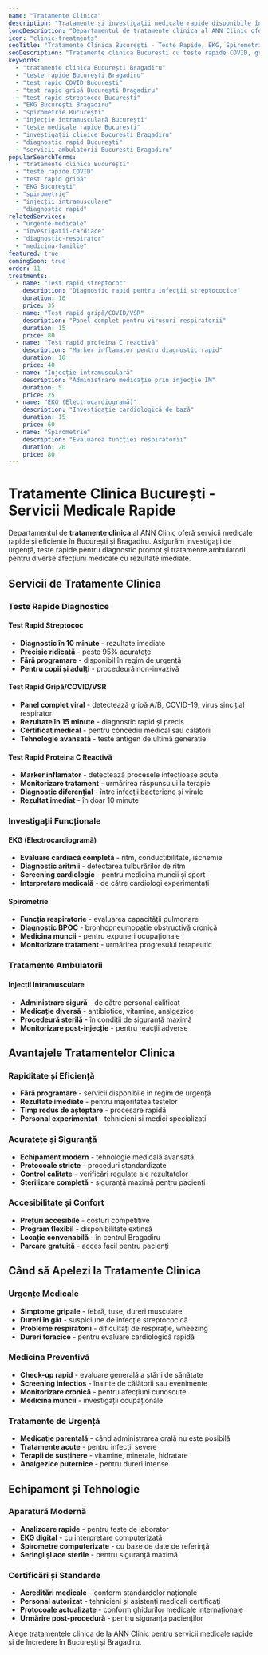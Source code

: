 ```yaml
---
name: "Tratamente Clinica"
description: "Tratamente și investigații medicale rapide disponibile în clinică: teste rapide, EKG, spirometrie și injecții terapeutice"
longDescription: "Departamentul de tratamente clinica al ANN Clinic oferă servicii medicale rapide și eficiente în București și Bragadiru. Asigurăm investigații de urgență, teste rapide pentru diagnosticul prompt și tratamente ambulatorii pentru diverse afecțiuni medicale."
icon: "clinic-treatments"
seoTitle: "Tratamente Clinica București - Teste Rapide, EKG, Spirometrie | ANN Clinic"
seoDescription: "Tratamente clinica București cu teste rapide COVID, gripă, streptococ. EKG, spirometrie, injecții. Rezultate imediate. ANN Clinic Bragadiru."
keywords:
  - "tratamente clinica București Bragadiru"
  - "teste rapide București Bragadiru"
  - "test rapid COVID București"
  - "test rapid gripă București Bragadiru"
  - "test rapid streptococ București"
  - "EKG București Bragadiru"
  - "spirometrie București"
  - "injecție intramusculară București"
  - "teste medicale rapide București"
  - "investigații clinice București Bragadiru"
  - "diagnostic rapid București"
  - "servicii ambulatorii București Bragadiru"
popularSearchTerms:
  - "tratamente clinica București"
  - "teste rapide COVID"
  - "test rapid gripă"
  - "EKG București"
  - "spirometrie"
  - "injecții intramusculare"
  - "diagnostic rapid"
relatedServices:
  - "urgente-medicale"
  - "investigatii-cardiace"
  - "diagnostic-respirator"
  - "medicina-familie"
featured: true
comingSoon: true
order: 11
treatments:
  - name: "Test rapid streptococ"
    description: "Diagnostic rapid pentru infecții streptococice"
    duration: 10
    price: 35
  - name: "Test rapid gripă/COVID/VSR"
    description: "Panel complet pentru virusuri respiratorii"
    duration: 15
    price: 80
  - name: "Test rapid proteina C reactivă"
    description: "Marker inflamator pentru diagnostic rapid"
    duration: 10
    price: 40
  - name: "Injecție intramusculară"
    description: "Administrare medicație prin injecție IM"
    duration: 5
    price: 25
  - name: "EKG (Electrocardiogramă)"
    description: "Investigație cardiologică de bază"
    duration: 15
    price: 60
  - name: "Spirometrie"
    description: "Evaluarea funcției respiratorii"
    duration: 20
    price: 80
---
```


# Tratamente Clinica București - Servicii Medicale Rapide

Departamentul de **tratamente clinica** al ANN Clinic oferă servicii medicale rapide și eficiente în București și Bragadiru. Asigurăm investigații de urgență, teste rapide pentru diagnostic prompt și tratamente ambulatorii pentru diverse afecțiuni medicale cu rezultate imediate.

## Servicii de Tratamente Clinica

### Teste Rapide Diagnostice

#### Test Rapid Streptococ

- **Diagnostic în 10 minute** - rezultate imediate
- **Precisie ridicată** - peste 95% acuratețe
- **Fără programare** - disponibil în regim de urgență
- **Pentru copii și adulți** - procedeură non-invazivă

#### Test Rapid Gripă/COVID/VSR

- **Panel complet viral** - detectează gripă A/B, COVID-19, virus sincițial respirator
- **Rezultate în 15 minute** - diagnostic rapid și precis
- **Certificat medical** - pentru concediu medical sau călătorii
- **Tehnologie avansată** - teste antigen de ultimă generație

#### Test Rapid Proteina C Reactivă

- **Marker inflamator** - detectează procesele infecțioase acute
- **Monitorizare tratament** - urmărirea răspunsului la terapie
- **Diagnostic diferențial** - între infecții bacteriene și virale
- **Rezultat imediat** - în doar 10 minute

### Investigații Funcționale

#### EKG (Electrocardiogramă)

- **Evaluare cardiacă completă** - ritm, conductibilitate, ischemie
- **Diagnostic aritmii** - detectarea tulburărilor de ritm
- **Screening cardiologic** - pentru medicina muncii și sport
- **Interpretare medicală** - de către cardiologi experimentați

#### Spirometrie

- **Funcția respiratorie** - evaluarea capacității pulmonare
- **Diagnostic BPOC** - bronhopneumopatie obstructivă cronică
- **Medicina muncii** - pentru expuneri ocupaționale
- **Monitorizare tratament** - urmărirea progresului terapeutic

### Tratamente Ambulatorii

#### Injecții Intramusculare

- **Administrare sigură** - de către personal calificat
- **Medicație diversă** - antibiotice, vitamine, analgezice
- **Procedeură sterilă** - în condiții de siguranță maximă
- **Monitorizare post-injecție** - pentru reacții adverse

## Avantajele Tratamentelor Clinica

### Rapiditate și Eficiență

- **Fără programare** - servicii disponibile în regim de urgență
- **Rezultate imediate** - pentru majoritatea testelor
- **Timp redus de așteptare** - procesare rapidă
- **Personal experimentat** - tehnicieni și medici specializați

### Acuratețe și Siguranță

- **Echipament modern** - tehnologie medicală avansată
- **Protocoale stricte** - proceduri standardizate
- **Control calitate** - verificări regulate ale rezultatelor
- **Sterilizare completă** - siguranță maximă pentru pacienți

### Accesibilitate și Confort

- **Prețuri accesibile** - costuri competitive
- **Program flexibil** - disponibilitate extinsă
- **Locație convenabilă** - în centrul Bragadiru
- **Parcare gratuită** - acces facil pentru pacienți

## Când să Apelezi la Tratamente Clinica

### Urgențe Medicale

- **Simptome gripale** - febră, tuse, dureri musculare
- **Dureri în gât** - suspiciune de infecție streptococică
- **Probleme respiratorii** - dificultăți de respirație, wheezing
- **Dureri toracice** - pentru evaluare cardiologică rapidă

### Medicina Preventivă

- **Check-up rapid** - evaluare generală a stării de sănătate
- **Screening infectios** - înainte de călătorii sau evenimente
- **Monitorizare cronică** - pentru afecțiuni cunoscute
- **Medicina muncii** - investigații ocupaționale

### Tratamente de Urgență

- **Medicație parentală** - când administrarea orală nu este posibilă
- **Tratamente acute** - pentru infecții severe
- **Terapii de susținere** - vitamine, minerale, hidratare
- **Analgezice puternice** - pentru dureri intense

## Echipament și Tehnologie

### Aparatură Modernă

- **Analizoare rapide** - pentru teste de laborator
- **EKG digital** - cu interpretare computerizată
- **Spirometre computerizate** - cu baze de date de referință
- **Seringi și ace sterile** - pentru siguranță maximă

### Certificări și Standarde

- **Acreditări medicale** - conform standardelor naționale
- **Personal autorizat** - tehnicieni și asistenți medicali certificați
- **Protocoale actualizate** - conform ghidurilor medicale internaționale
- **Urmărire post-procedură** - pentru siguranța pacienților

Alege tratamentele clinica de la ANN Clinic pentru servicii medicale rapide și de încredere în București și Bragadiru.
